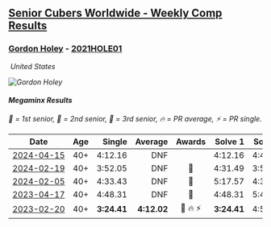 <style>table {white-space: nowrap;}</style>
<link rel="stylesheet" type="text/css" href="/scw-comp/css/flags.css" />

## [Senior Cubers Worldwide - Weekly Comp Results](/scw-comp/results/)
### [Gordon Holey](README.md) - [2021HOLE01](https://www.worldcubeassociation.org/persons/2021HOLE01?event=minx)

<i class="flag flag-US" />&nbsp;United States

![Gordon Holey](1642020105.jpg)

#### Megaminx Results

<span style="white-space: nowrap;">🥇 = 1st senior</span>, <span style="white-space: nowrap;">🥈 = 2nd senior</span>, <span style="white-space: nowrap;">🥉 = 3rd senior</span>, <span style="white-space: nowrap;">🔥 = PR average</span>, <span style="white-space: nowrap;">⚡ = PR single</span>.

| Date | Age | Single | Average | Awards | Solve 1 | Solve 2 | Solve 3 | Solve 4 | Solve 5 | Video |
| :--: | :--: | --: | --: | :--: | --: | --: | --: | --: | --: | :-- |
| [2024-04-15](../../results/2024-04-15/minx.md) | 40+ | 4:12.16 | DNF |  | 4:12.16 | 4:43.84 | DNS | DNS | DNS | [Desktop](https://www.facebook.com/766997877/videos/966163828282935) / [Mobile](https://m.facebook.com/766997877/videos/966163828282935) |
| [2024-02-19](../../results/2024-02-19/minx.md) | 40+ | 3:52.05 | DNF | 🥉 | 4:31.49 | 3:52.05 | DNS | DNS | DNS | [Desktop](https://www.facebook.com/766997877/videos/363773963230174) / [Mobile](https://m.facebook.com/766997877/videos/363773963230174) |
| [2024-02-05](../../results/2024-02-05/minx.md) | 40+ | 4:33.43 | DNF | 🥉 | 5:17.57 | 4:33.43 | DNS | DNS | DNS | [Desktop](https://www.facebook.com/766997877/videos/407683625078255) / [Mobile](https://m.facebook.com/766997877/videos/407683625078255) |
| [2023-04-17](../../results/2023-04-17/minx.md) | 40+ | 4:48.31 | DNF | 🥇 | 4:48.31 | 5:40.95 | DNS | DNS | DNS | [Desktop](https://www.facebook.com/766997877/videos/271104708590237) / [Mobile](https://m.facebook.com/766997877/videos/271104708590237) |
| [2023-02-20](../../results/2023-02-20/minx.md) | 40+ | **3:24.41** | **4:12.02** | 🥇 🔥 ⚡ | **3:24.41** | 4:55.16 | 4:16.48 | DNS | DNS | [Desktop](https://www.facebook.com/events/569225115154363/permalink/574125621330979) / [Mobile](https://m.facebook.com/events/569225115154363?view=permalink&id=574125621330979) |


<!-- Global site tag (gtag.js) - Google Analytics -->
<script async src="https://www.googletagmanager.com/gtag/js?id=UA-86348435-3"></script>
<script>window.dataLayer = window.dataLayer || []; function gtag() {dataLayer.push(arguments);} gtag('js', new Date()); gtag('config', 'UA-86348435-3');</script>
